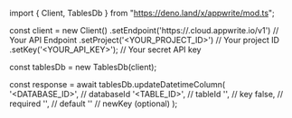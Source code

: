 import { Client, TablesDb } from "https://deno.land/x/appwrite/mod.ts";

const client = new Client()
    .setEndpoint('https://<REGION>.cloud.appwrite.io/v1') // Your API Endpoint
    .setProject('<YOUR_PROJECT_ID>') // Your project ID
    .setKey('<YOUR_API_KEY>'); // Your secret API key

const tablesDb = new TablesDb(client);

const response = await tablesDb.updateDatetimeColumn(
    '<DATABASE_ID>', // databaseId
    '<TABLE_ID>', // tableId
    '', // key
    false, // required
    '', // default
    '' // newKey (optional)
);
